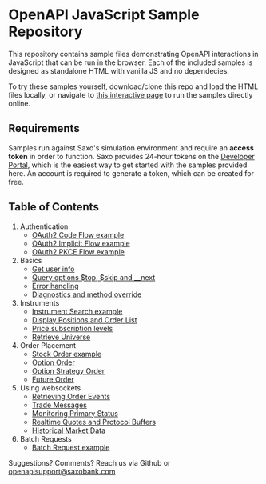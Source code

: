 # OpenAPI JavaScript Sample Repository

This repository contains sample files demonstrating OpenAPI interactions in JavaScript that can be run in the browser. Each of the included samples is designed as standalone HTML with vanilla JS and no dependecies.

To try these samples yourself, download/clone this repo and load the HTML files locally, or navigate to [this interactive page](https://saxobank.github.io/openapi-samples-js/) to run the samples directly online.

## Requirements

Samples run against Saxo's simulation environment and require an **access token** in order to function. Saxo provides 24-hour tokens on the [Developer Portal](https://www.developer.saxo/openapi/token/), which is the easiest way to get started with the samples provided here. An account is required to generate a token, which can be created for free.

## Table of Contents

1. Authentication
   - [OAuth2 Code Flow example](authentication/oauth2-code-flow)
   - [OAuth2 Implicit Flow example](authentication/oauth2-implicit-flow)
   - [OAuth2 PKCE Flow example](authentication/oauth2-pkce-flow)
2. Basics
   - [Get user info](basics/user-info)
   - [Query options $top, $skip and \_\_next](basics/query-options)
   - [Error handling](error-handling)
   - [Diagnostics and method override](basics/diagnostics)
3. Instruments
   - [Instrument Search example](instruments/instrument-search)
   - [Display Positions and Order List](instruments/display-positions-orders)
   - [Price subscription levels](instruments/entitlements)
   - [Retrieve Universe](instruments/instrument-retrieval)
4. Order Placement
   - [Stock Order example](orders/stocks)
   - [Option Order](orders/options)
   - [Option Strategy Order](orders/option-strategies)
   - [Future Order](orders/futures)
5. Using websockets
   - [Retrieving Order Events](websockets/order-events-monitoring)
   - [Trade Messages](websockets/trade-messages)
   - [Monitoring Primary Status](websockets/primary-monitoring)
   - [Realtime Quotes and Protocol Buffers](websockets/realtime-quotes)
   - [Historical Market Data](websockets/historical-market-data)
6. Batch Requests
   - [Batch Request example](batch-request)

Suggestions? Comments? Reach us via Github or openapisupport@saxobank.com

